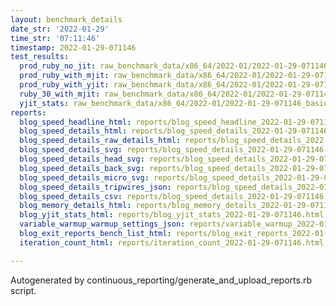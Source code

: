 ```yaml
---
layout: benchmark_details
date_str: '2022-01-29'
time_str: '07:11:46'
timestamp: 2022-01-29-071146
test_results:
  prod_ruby_no_jit: raw_benchmark_data/x86_64/2022-01/2022-01-29-071146_basic_benchmark_prod_ruby_no_jit.json
  prod_ruby_with_mjit: raw_benchmark_data/x86_64/2022-01/2022-01-29-071146_basic_benchmark_prod_ruby_with_mjit.json
  prod_ruby_with_yjit: raw_benchmark_data/x86_64/2022-01/2022-01-29-071146_basic_benchmark_prod_ruby_with_yjit.json
  ruby_30_with_mjit: raw_benchmark_data/x86_64/2022-01/2022-01-29-071146_basic_benchmark_ruby_30_with_mjit.json
  yjit_stats: raw_benchmark_data/x86_64/2022-01/2022-01-29-071146_basic_benchmark_yjit_stats.json
reports:
  blog_speed_headline_html: reports/blog_speed_headline_2022-01-29-071146.html
  blog_speed_details_html: reports/blog_speed_details_2022-01-29-071146.html
  blog_speed_details_raw_details_html: reports/blog_speed_details_2022-01-29-071146.raw_details.html
  blog_speed_details_svg: reports/blog_speed_details_2022-01-29-071146.svg
  blog_speed_details_head_svg: reports/blog_speed_details_2022-01-29-071146.head.svg
  blog_speed_details_back_svg: reports/blog_speed_details_2022-01-29-071146.back.svg
  blog_speed_details_micro_svg: reports/blog_speed_details_2022-01-29-071146.micro.svg
  blog_speed_details_tripwires_json: reports/blog_speed_details_2022-01-29-071146.tripwires.json
  blog_speed_details_csv: reports/blog_speed_details_2022-01-29-071146.csv
  blog_memory_details_html: reports/blog_memory_details_2022-01-29-071146.html
  blog_yjit_stats_html: reports/blog_yjit_stats_2022-01-29-071146.html
  variable_warmup_warmup_settings_json: reports/variable_warmup_2022-01-29-071146.warmup_settings.json
  blog_exit_reports_bench_list_html: reports/blog_exit_reports_2022-01-29-071146.bench_list.html
  iteration_count_html: reports/iteration_count_2022-01-29-071146.html

---
```

Autogenerated by continuous_reporting/generate_and_upload_reports.rb script.
